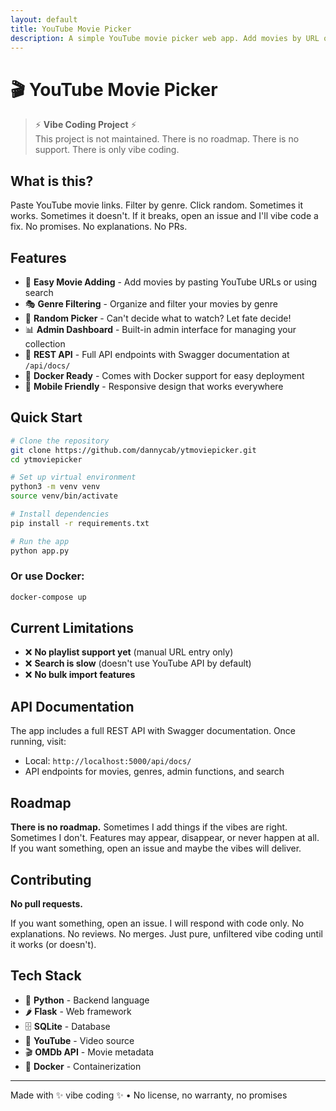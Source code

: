 ```yaml
---
layout: default
title: YouTube Movie Picker
description: A simple YouTube movie picker web app. Add movies by URL or search, filter by genre, and randomly pick what to watch.
---
```


# 🎬 YouTube Movie Picker

> ⚡ **Vibe Coding Project** ⚡  
> This project is not maintained. There is no roadmap. There is no support. There is only vibe coding.

## What is this?

Paste YouTube movie links. Filter by genre. Click random. Sometimes it works. Sometimes it doesn't. If it breaks, open an issue and I'll vibe code a fix. No promises. No explanations. No PRs.

## Features

- 🔗 **Easy Movie Adding** - Add movies by pasting YouTube URLs or using search
- 🎭 **Genre Filtering** - Organize and filter your movies by genre
- 🎲 **Random Picker** - Can't decide what to watch? Let fate decide!
- 📊 **Admin Dashboard** - Built-in admin interface for managing your collection
- 🔧 **REST API** - Full API endpoints with Swagger documentation at `/api/docs/`
- 🐳 **Docker Ready** - Comes with Docker support for easy deployment
- 📱 **Mobile Friendly** - Responsive design that works everywhere

## Quick Start

```bash
# Clone the repository
git clone https://github.com/dannycab/ytmoviepicker.git
cd ytmoviepicker

# Set up virtual environment
python3 -m venv venv
source venv/bin/activate

# Install dependencies
pip install -r requirements.txt

# Run the app
python app.py
```

### Or use Docker:

```bash
docker-compose up
```

## Current Limitations

- ❌ **No playlist support yet** (manual URL entry only)
- ❌ **Search is slow** (doesn't use YouTube API by default)
- ❌ **No bulk import features**

## API Documentation

The app includes a full REST API with Swagger documentation. Once running, visit:
- Local: `http://localhost:5000/api/docs/`
- API endpoints for movies, genres, admin functions, and search

## Roadmap

**There is no roadmap.** Sometimes I add things if the vibes are right. Sometimes I don't. Features may appear, disappear, or never happen at all. If you want something, open an issue and maybe the vibes will deliver.

## Contributing

**No pull requests.**

If you want something, open an issue. I will respond with code only. No explanations. No reviews. No merges. Just pure, unfiltered vibe coding until it works (or doesn't).

## Tech Stack

- 🐍 **Python** - Backend language
- 🌶️ **Flask** - Web framework
- 🗄️ **SQLite** - Database
- 🎥 **YouTube** - Video source
- 🎬 **OMDb API** - Movie metadata
- 🐳 **Docker** - Containerization

---

Made with ✨ vibe coding ✨ • No license, no warranty, no promises
